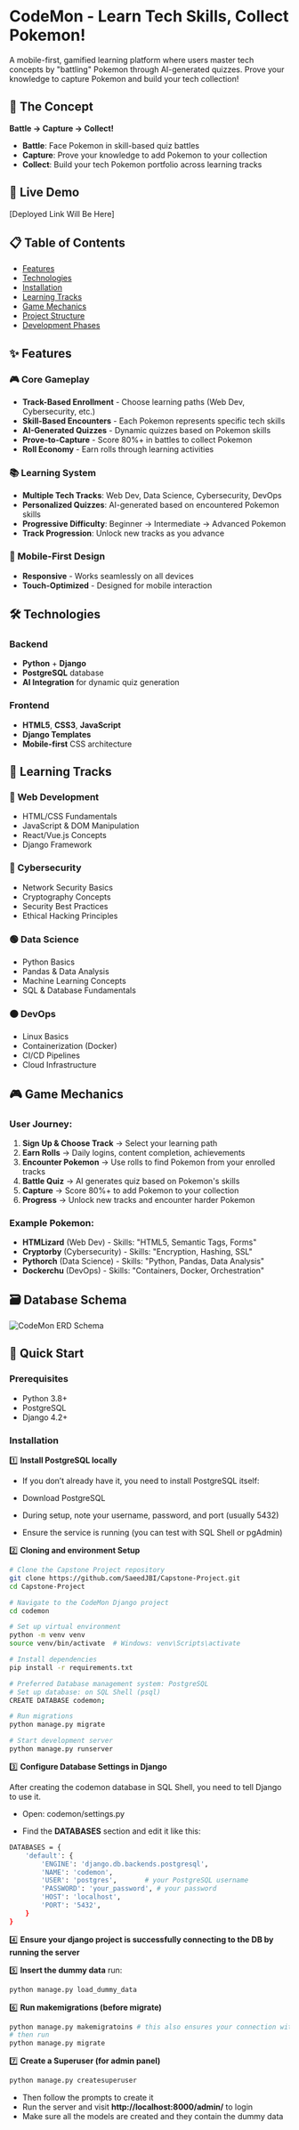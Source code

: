 # CodeMon - Learn Tech Skills, Collect Pokemon!

A mobile-first, gamified learning platform where users master tech concepts by "battling" Pokemon through AI-generated quizzes. Prove your knowledge to capture Pokemon and build your tech collection!

## 🎯 The Concept
**Battle → Capture → Collect!** 

- **Battle**: Face Pokemon in skill-based quiz battles
- **Capture**: Prove your knowledge to add Pokemon to your collection  
- **Collect**: Build your tech Pokemon portfolio across learning tracks

## 🚀 Live Demo
[Deployed Link Will Be Here]

## 📋 Table of Contents
- [Features](#features)
- [Technologies](#technologies)
- [Installation](#installation)
- [Learning Tracks](#learning-tracks)
- [Game Mechanics](#game-mechanics)
- [Project Structure](#project-structure)
- [Development Phases](#development-phases)

## ✨ Features

### 🎮 Core Gameplay
- **Track-Based Enrollment** - Choose learning paths (Web Dev, Cybersecurity, etc.)
- **Skill-Based Encounters** - Each Pokemon represents specific tech skills
- **AI-Generated Quizzes** - Dynamic quizzes based on Pokemon skills
- **Prove-to-Capture** - Score 80%+ in battles to collect Pokemon
- **Roll Economy** - Earn rolls through learning activities

### 📚 Learning System
- **Multiple Tech Tracks**: Web Dev, Data Science, Cybersecurity, DevOps
- **Personalized Quizzes**: AI-generated based on encountered Pokemon skills
- **Progressive Difficulty**: Beginner → Intermediate → Advanced Pokemon
- **Track Progression**: Unlock new tracks as you advance

### 📱 Mobile-First Design
- **Responsive** - Works seamlessly on all devices
- **Touch-Optimized** - Designed for mobile interaction

## 🛠 Technologies

### Backend
- **Python** + **Django**
- **PostgreSQL** database
- **AI Integration** for dynamic quiz generation

### Frontend
- **HTML5**, **CSS3**, **JavaScript**
- **Django Templates**
- **Mobile-first** CSS architecture

## 🎯 Learning Tracks

### 🔵 Web Development
- HTML/CSS Fundamentals
- JavaScript & DOM Manipulation  
- React/Vue.js Concepts
- Django Framework

### 🔴 Cybersecurity
- Network Security Basics
- Cryptography Concepts
- Security Best Practices
- Ethical Hacking Principles

### 🟢 Data Science
- Python Basics
- Pandas & Data Analysis
- Machine Learning Concepts
- SQL & Database Fundamentals

### 🟠 DevOps
- Linux Basics
- Containerization (Docker)
- CI/CD Pipelines
- Cloud Infrastructure

## 🎮 Game Mechanics

### User Journey:
1. **Sign Up & Choose Track** → Select your learning path
2. **Earn Rolls** → Daily logins, content completion, achievements
3. **Encounter Pokemon** → Use rolls to find Pokemon from your enrolled tracks
4. **Battle Quiz** → AI generates quiz based on Pokemon's skills
5. **Capture** → Score 80%+ to add Pokemon to your collection
6. **Progress** → Unlock new tracks and encounter harder Pokemon

### Example Pokemon:
- **HTMLizard** (Web Dev) - Skills: "HTML5, Semantic Tags, Forms"
- **Cryptorby** (Cybersecurity) - Skills: "Encryption, Hashing, SSL"
- **Pythorch** (Data Science) - Skills: "Python, Pandas, Data Analysis"
- **Dockerchu** (DevOps) - Skills: "Containers, Docker, Orchestration"

## 🗃️ Database Schema

![CodeMon ERD Schema](erd-schema_v2.png)

## 🚀 Quick Start
### Prerequisites
- Python 3.8+
- PostgreSQL
- Django 4.2+

### Installation
1️⃣ **Install PostgreSQL locally**

- If you don’t already have it, you need to install PostgreSQL itself:

- Download PostgreSQL

- During setup, note your username, password, and port (usually 5432)

- Ensure the service is running (you can test with SQL Shell or pgAdmin)

2️⃣ **Cloning and environment Setup**
```bash
# Clone the Capstone Project repository
git clone https://github.com/SaeedJBI/Capstone-Project.git
cd Capstone-Project

# Navigate to the CodeMon Django project
cd codemon

# Set up virtual environment
python -m venv venv
source venv/bin/activate  # Windows: venv\Scripts\activate

# Install dependencies
pip install -r requirements.txt

# Preferred Database management system: PostgreSQL
# Set up database: on SQL Shell (psql)
CREATE DATABASE codemon;

# Run migrations
python manage.py migrate

# Start development server
python manage.py runserver
```
3️⃣ **Configure Database Settings in Django**

After creating the codemon database in SQL Shell, you need to tell Django to use it.

- Open: codemon/settings.py

- Find the **DATABASES** section and edit it like this:
```bash
DATABASES = {
    'default': {
        'ENGINE': 'django.db.backends.postgresql',
        'NAME': 'codemon',
        'USER': 'postgres',       # your PostgreSQL username
        'PASSWORD': 'your_password', # your password
        'HOST': 'localhost',
        'PORT': '5432',
    }
}
```
4️⃣ **Ensure your django project is successfully connecting to the DB by running the server**

5️⃣ **Insert the dummy data**
run: 
```bash
python manage.py load_dummy_data
```
6️⃣ **Run makemigrations (before migrate)**
```bash
python manage.py makemigratoins # this also ensures your connection witht the DB is successful
# then run
python manage.py migrate
```
7️⃣ **Create a Superuser (for admin panel)**
```bash
python manage.py createsuperuser
```
- Then follow the prompts to create it
- Run the server and visit **http://localhost:8000/admin/** to login
- Make sure all the models are created and they contain the dummy data

